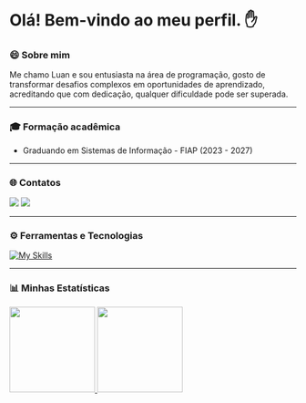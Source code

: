 # Olá! Bem-vindo ao meu perfil. ✋  

### 😄 Sobre mim 
Me chamo Luan e sou entusiasta na área de programação, gosto de transformar desafios complexos em oportunidades de aprendizado, acreditando que com dedicação, qualquer dificuldade pode ser superada. 

***

### 🎓 Formação acadêmica 
- Graduando em Sistemas de Informação - FIAP (2023 - 2027)

***

### 🌐 Contatos
<div>
<a href = "mailto:luanrodriguesps15@gmail.com"><img loading="lazy" src="https://img.shields.io/badge/Gmail-D14836?style=for-the-badge&logo=gmail&logoColor=white" target="_blank"></a>
<a href="https://www.linkedin.com/in/luan-rodrigues15" target="_blank"><img loading="lazy" src="https://img.shields.io/badge/-LinkedIn-%230077B5?style=for-the-badge&logo=linkedin&logoColor=white" target="_blank"></a>   
</div> 

***

### ⚙️ Ferramentas e Tecnologias
[![My Skills](https://skillicons.dev/icons?i=java,html,css,js,idea)](https://skillicons.dev)

***

### 📊 Minhas Estatísticas
<div>
  <a href="https://github.com/LuanRodrigues15">
    <img loading="lazy" height="150em" src="https://github-readme-stats.vercel.app/api?username=LuanRodrigues15&show_icons=true&theme=dracula&include_all_commits=true&count_private=true&hide_border=true"/>
    <img loading="lazy" height="150em" src="https://github-readme-stats.vercel.app/api/top-langs/?username=LuanRodrigues15&layout=compact&theme=dracula&langs_count=8&hide_border=true"/>
  </a>
</div>

